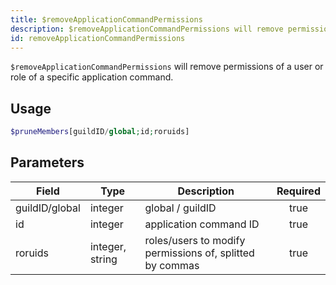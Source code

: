 ```yaml
---
title: $removeApplicationCommandPermissions
description: $removeApplicationCommandPermissions will remove permissions of a user or role of a specific application command.
id: removeApplicationCommandPermissions
---
```


`$removeApplicationCommandPermissions` will remove permissions of a user or role of a specific application command.

## Usage

```php
$pruneMembers[guildID/global;id;roruids]
```

## Parameters 

| Field     | Type    | Description     | Required |
|-----------|---------|-----------------|:--------:|
| guildID/global  | integer | global / guildID        |   true   |
| id  | integer | application command ID        |   true   |
| roruids  | integer, string | roles/users to modify permissions of, splitted by commas        |   true   |